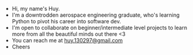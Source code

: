 - Hi, my name's Huy.
- I'm a downtrodden aerospace engineering graduate, who's learning Python to pivot his career into software dev.
- I'm open to collaborate on beginner/intermediate level projects to learn more from all the beautiful minds out there <3
- You can reach me at huy.130297@gmail.com
- Cheers

